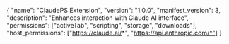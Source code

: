 {
"name": "ClaudePS Extension",
"version": "1.0.0",
"manifest_version": 3,
"description": "Enhances interaction with Claude AI interface",
"permissions": ["activeTab", "scripting", "storage", "downloads"],
"host_permissions": ["https://claude.ai/*", "https://api.anthropic.com/*"]
}
